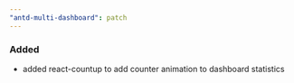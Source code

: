 ```yaml
---
"antd-multi-dashboard": patch
---
```


### Added
- added react-countup to add counter animation to dashboard statistics
